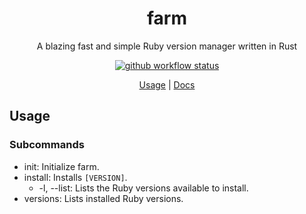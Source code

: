 <div align="center">

# farm

A blazing fast and simple Ruby version manager written in Rust

[![github workflow status](https://img.shields.io/github/workflow/status/TaKO8Ki/farm/CI/main)](https://github.com/TaKO8Ki/farm/actions)

[Usage](##Usage) | [Docs](#)

</div>

## Usage

### Subcommands

- init: Initialize farm.
- install: Installs `[VERSION]`.
    - -l, --list: Lists the Ruby versions available to install.
- versions: Lists installed Ruby versions.
